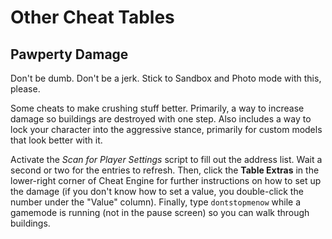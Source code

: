 # Other Cheat Tables

## Pawperty Damage

Don't be dumb. Don't be a jerk. Stick to Sandbox and Photo mode with this, please.

Some cheats to make crushing stuff better. Primarily, a way to increase damage so buildings are destroyed with one step. Also includes a way to lock your character into the aggressive stance, primarily for custom models that look better with it.

Activate the *Scan for Player Settings* script to fill out the address list. Wait a second or two for the entries to refresh. Then, click the **Table Extras** in the lower-right corner of Cheat Engine for further instructions on how to set up the damage (if you don't know how to set a value, you double-click the number under the "Value" column). Finally, type ``dontstopmenow`` while a gamemode is running (not in the pause screen) so you can walk through buildings.

